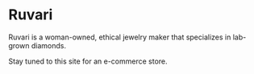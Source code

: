 # Ruvari

Ruvari is a woman-owned, ethical jewelry maker that specializes in lab-grown diamonds. 

Stay tuned to this site for an e-commerce store.



